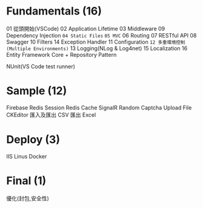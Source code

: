 # Fundamentals (16)
01 從頭開始(VSCode)
02 Application Lifetime
03 Middleware
09 Dependency Injection
`04 Static Files`
`05 MVC`
06 Routing
07 RESTful API
08 Swagger
10 Filters
14 Exception Handler
11 Configuration
`12 多重環境控制(Multiple Environments)`
13 Logging(NLog & Log4net)
15 Localization
16 Entity Framework Core + Repository Pattern

NUnit(VS Code test runner)

# Sample (12)

Firebase
Redis Session
Redis Cache
SignalR
Random Captcha
Upload File
CKEditor
匯入及匯出 CSV
匯出 Excel

# Deploy (3)
IIS
Linus
Docker

# Final (1)
優化(封包,安全性)